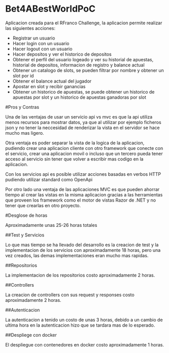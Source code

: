 # Bet4ABestWorldPoC

Aplicacion creada para el RFranco Challenge, la aplicacion permite realizar las siguientes acciones:

* Registrar un usuario
* Hacer login con un usuario
* Hacer logout con un usuario
* Hacer depositos y ver el historico de depositos
* Obtener el perfil del usuario logeado  y ver su historial de apuestas, historial de depositos, informacion de registro y balance actual
* Obtener un catalogo de slots, se pueden filtrar por nombre y obtener un slot por id
* Obtener el balance actual del jugador
* Apostar en slot y recibir ganancias
* Obtener un historico de apuestas, se puede obtener un historico de apuestas por slot y un historico de apuestas ganadoras por slot



#Pros y Contras

Una de las ventajas de usar un servicio api vs mvc es que la api utiliza menos recursos para mostrar datos, ya que al utilizar por ejemplo ficheros json y no tener la neccesidad
de renderizar la vista en el servidor se hace mucho mas ligero.

Otra ventaja es poder separar la vista de la logica de la aplicacion, pudiendo crear una aplicacion cliente con otro framework que conecte con el servicio, crear una aplicacion movil
o incluso que un tercero pueda tener acceso al servicio sin tener que volver a escribir mas codigo en la aplicacion.

Con  los servicios api es posible utilizar acciones basadas en verbos HTTP pudiendo utilizar standard como OpenApi

Por otro lado una ventaja de las aplicaciones MVC es que pueden ahorrar tiempo al crear las vistas en la misma aplicacion gracias a las herramientas que proveen los
framework como el motor de vistas Razor de .NET y no tener que crearlas en otro proyecto.


#Desglose de horas

Aproximadamente unas 25-26 horas totales

##Test y Servicios

Lo que mas tiempo se ha llevado del desarrollo es la creacion de test y la implementacion de los servicios con aproximadamente 18 horas,
pero una vez creados, las demas implementaciones eran mucho mas rapidas.

##Repositorios

La implementacion de los repositorios costo aproximadamente 2 horas.

##Controllers

La creacion de controllers con sus request y responses costo aproximadamente 2 horas.

##Autenticacion

La autenticacion a tenido un costo de unas 3 horas, debido a un cambio de ultima hora en la autenticacion hizo que se tardara mas de lo esperado.

##Despliege con docker

El despliegue con contenedores en docker costo aproximadamente 1 horas.
